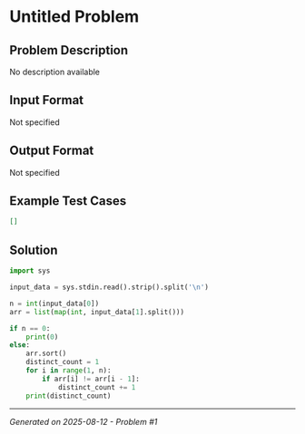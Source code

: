 # Untitled Problem

## Problem Description
No description available

## Input Format
Not specified

## Output Format
Not specified

## Example Test Cases
```json
[]
```

## Solution
```python
import sys

input_data = sys.stdin.read().strip().split('\n')

n = int(input_data[0])
arr = list(map(int, input_data[1].split()))

if n == 0:
    print(0)
else:
    arr.sort()  
    distinct_count = 1
    for i in range(1, n):
        if arr[i] != arr[i - 1]:
            distinct_count += 1
    print(distinct_count)
```

---
*Generated on 2025-08-12 - Problem #1*